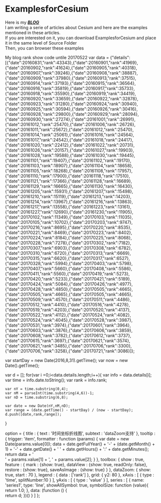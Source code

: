 # ExamplesforCesium
Here is my  [***BLOG***](http://www.cnblogs.com/fuckgiser/)    
I am writing a serie of articles about Cesium and here are the examples mentioned in these articles.   
If you are interested on it, you can download ExamplesforCesium and place it in the same level of Source Folder        
Then, you can browser these examples 


My blog rank show code untile 20170522
var data = {"details":[{"date":20160831,"rank":43343},{"date":20160901,"rank":41969},{"date":20160902,"rank":41624},{"date":20160905,"rank":40318},{"date":20160907,"rank":39246},{"date":20160908,"rank":38887},{"date":20160909,"rank":37980},{"date":20160913,"rank":37515},{"date":20160914,"rank":37193},{"date":20160915,"rank":36564},{"date":20160916,"rank":35819},{"date":20160917,"rank":35733},{"date":20160918,"rank":35590},{"date":20160919,"rank":34419},{"date":20160920,"rank":33659},{"date":20160922,"rank":32878},{"date":20160923,"rank":31280},{"date":20160924,"rank":30940},{"date":20160925,"rank":30594},{"date":20160926,"rank":30416},{"date":20160928,"rank":29800},{"date":20160929,"rank":28094},{"date":20160930,"rank":27274},{"date":20161001,"rank":26991},{"date":20161012,"rank":25470},{"date":20161006,"rank":26726},{"date":20161011,"rank":25672},{"date":20161012,"rank":25470},{"date":20161014,"rank":25061},{"date":20161016,"rank":24564},{"date":20161017,"rank":24542},{"date":20161018,"rank":24417},{"date":20161020,"rank":22412},{"date":20161022,"rank":20731},{"date":20161026,"rank":20157},{"date":20161027,"rank":19903},{"date":20161028,"rank":19588},{"date":20161030,"rank":19445},{"date":20161101,"rank":19407},{"date":20161102,"rank":19170},{"date":20161103,"rank":18907},{"date":20161104,"rank":18658},{"date":20161105,"rank":18268},{"date":20161108,"rank":17957},{"date":20161110,"rank":17900},{"date":20161118,"rank":17510},{"date":20161121,"rank":17366},{"date":20161128,"rank":16689},{"date":20161129,"rank":16665},{"date":20161130,"rank":16430},{"date":20161205,"rank":15931},{"date":20161207,"rank":15498},{"date":20161210,"rank":15119},{"date":20161213,"rank":14203},{"date":20161214,"rank":13967},{"date":20161216,"rank":13863},{"date":20161217,"rank":13558},{"date":20161223,"rank":13161},{"date":20161227,"rank":12690},{"date":20161230,"rank":11905},{"date":20170102,"rank":11349},{"date":20170103,"rank":11035},{"date":20170105,"rank":10702},{"date":20170203,"rank":9747},{"date":20170216,"rank":8695},{"date":20170220,"rank":8535},{"date":20170221,"rank":8469},{"date":20170223,"rank":8402},{"date":20170224,"rank":8184},{"date":20170225,"rank":8068},{"date":20170228,"rank":7278},{"date":20170302,"rank":7182},{"date":20170307,"rank":6903},{"date":20170308,"rank":6782},{"date":20170310,"rank":6720},{"date":20170313,"rank":6669},{"date":20170315,"rank":6620},{"date":20170317,"rank":6527},{"date":20170328,"rank":5994},{"date":20170403,"rank":5798},{"date":20170407,"rank":5660},{"date":20170408,"rank":5586},{"date":20170411,"rank":5560},{"date":20170419,"rank":5273},{"date":20170420,"rank":5233},{"date":20170421,"rank":5189},{"date":20170424,"rank":5084},{"date":20170426,"rank":4977},{"date":20170428,"rank":4850},{"date":20170505,"rank":4665},{"date":20170505,"rank":4665},{"date":20170505,"rank":4665},{"date":20170509,"rank":4570},{"date":20170511,"rank":4486},{"date":20170512,"rank":4410},{"date":20170516,"rank":4278},{"date":20170519,"rank":4203},{"date":20170520,"rank":4137},{"date":20170522,"rank":4112},{"date":20170524,"rank":4082},{"date":20170524,"rank":4045},{"date":20170528,"rank":3987},{"date":20170531,"rank":3974},{"date":20170601,"rank":3964},{"date":20170603,"rank":3876},{"date":20170606,"rank":3859},{"date":20170608,"rank":3782},{"date":20170612,"rank":3737},{"date":20170615,"rank":3697},{"date":20170621,"rank":3574},{"date":20170621,"rank":3485},{"date":20170706,"rank":3300},{"date":20170706,"rank":3258},{"date":20170721,"rank":3086}]};

var startDay = new Date(2016,8,31).getTime();
var now = new Date().getTime();

var d = [];
for(var i =0;i<data.details.length;i++){
	var info = data.details[i];
	var time = info.date.toString();
	var rank = info.rank;
	
	var nY = time.substring(0,4);
	var nM = parseInt(time.substring(4,6))-1;
	var nD = time.substring(6,8);
	
	var date = new Date(nY,nM,nD);
	var range = (date.getTime() - startDay) / (now - startDay);
	d.push([date,rank,range]);
}

option = {
    title : {
        text : '时间坐标折线图',
        subtext : 'dataZoom支持'
    },
    tooltip : {
        trigger: 'item',
        formatter : function (params) {
            var date = new Date(params.value[0]);
            data = date.getFullYear() + '-'
                   + (date.getMonth() + 1) + '-'
                   + date.getDate() + ' '
                   + date.getHours() + ':'
                   + date.getMinutes();
            return data + '<br/>'
                   + params.value[1] + ', ' 
                   + params.value[2];
        }
    },
    toolbox: {
        show : true,
        feature : {
            mark : {show: true},
            dataView : {show: true, readOnly: false},
            restore : {show: true},
            saveAsImage : {show: true}
        }
    },
    dataZoom: {
        show: true,
        start : 70
    },
    legend : {
        data : ['rank']
    },
    grid: {
        y2: 80
    },
    xAxis : [
        {
            type : 'time',
            splitNumber:10
        }
    ],
    yAxis : [
        {
            type : 'value'
        }
    ],
    series : [
        {
            name: 'series1',
            type: 'line',
            showAllSymbol: true,
            symbolSize: function (value){
                return 1.0;
            },
            data: (function () {                
                return d;
            })()
        }
    ]
};
                    

